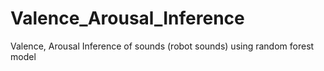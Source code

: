 # Valence_Arousal_Inference
Valence, Arousal Inference of sounds (robot sounds) using random forest model
